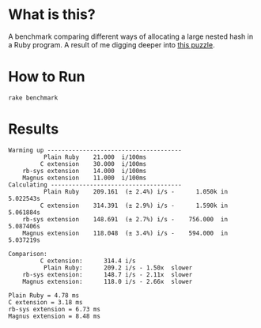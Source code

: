 # What is this?
A benchmark comparing different ways of allocating a large nested hash in a Ruby program. A result of me digging deeper into [this puzzle](https://stackoverflow.com/questions/77494199/investigating-the-performance-of-a-ruby-gem-with-rust-extension).

# How to Run
```
rake benchmark
```

# Results
```
Warming up --------------------------------------
          Plain Ruby    21.000  i/100ms
         C extension    30.000  i/100ms
    rb-sys extension    14.000  i/100ms
    Magnus extension    11.000  i/100ms
Calculating -------------------------------------
          Plain Ruby    209.161  (± 2.4%) i/s -      1.050k in   5.022543s
         C extension    314.391  (± 2.9%) i/s -      1.590k in   5.061884s
    rb-sys extension    148.691  (± 2.7%) i/s -    756.000  in   5.087406s
    Magnus extension    118.048  (± 3.4%) i/s -    594.000  in   5.037219s

Comparison:
         C extension:      314.4 i/s
          Plain Ruby:      209.2 i/s - 1.50x  slower
    rb-sys extension:      148.7 i/s - 2.11x  slower
    Magnus extension:      118.0 i/s - 2.66x  slower

Plain Ruby = 4.78 ms
C extension = 3.18 ms
rb-sys extension = 6.73 ms
Magnus extension = 8.48 ms
```
